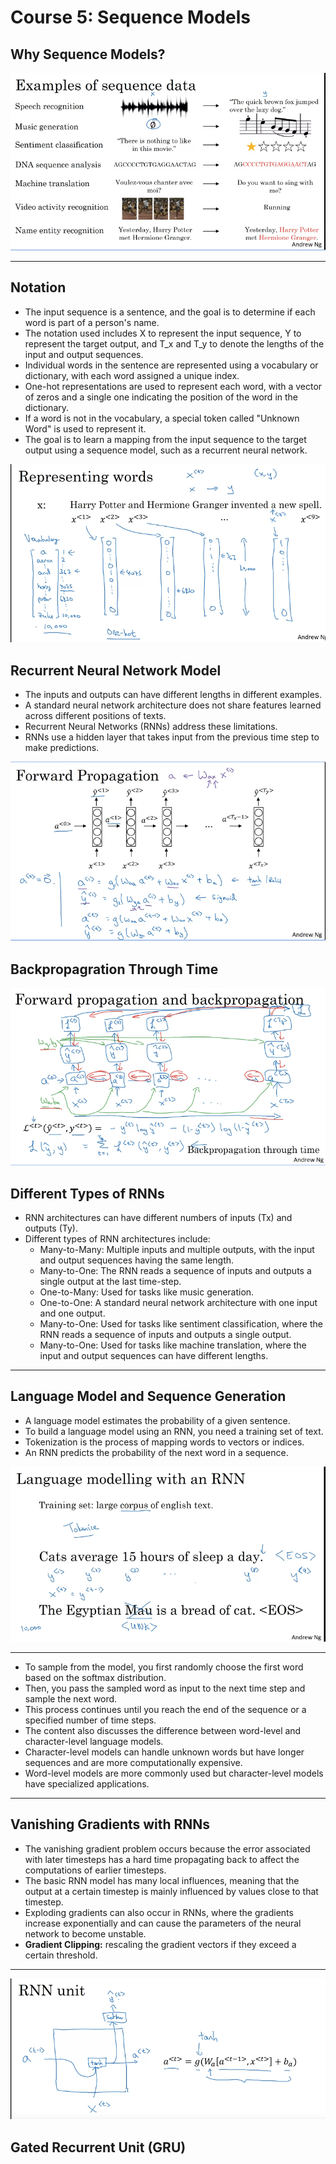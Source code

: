 # Course 5: Sequence Models

## Why Sequence Models?

![Untitled](Course%205%20Sequence%20Models%20f0c078ae211d4963a2bf701e92125782/Untitled.png)

---

## Notation

- The input sequence is a sentence, and the goal is to determine if each word is part of a person's name.
- The notation used includes X to represent the input sequence, Y to represent the target output, and T_x and T_y to denote the lengths of the input and output sequences.
- Individual words in the sentence are represented using a vocabulary or dictionary, with each word assigned a unique index.
- One-hot representations are used to represent each word, with a vector of zeros and a single one indicating the position of the word in the dictionary.
- If a word is not in the vocabulary, a special token called "Unknown Word" is used to represent it.
- The goal is to learn a mapping from the input sequence to the target output using a sequence model, such as a recurrent neural network.

![Untitled](Course%205%20Sequence%20Models%20f0c078ae211d4963a2bf701e92125782/Untitled%201.png)

## Recurrent Neural Network Model

- The inputs and outputs can have different lengths in different examples.
- A standard neural network architecture does not share features learned across different positions of texts.
- Recurrent Neural Networks (RNNs) address these limitations.
- RNNs use a hidden layer that takes input from the previous time step to make predictions.

![Untitled](Course%205%20Sequence%20Models%20f0c078ae211d4963a2bf701e92125782/Untitled%202.png)

## Backpropagration Through Time

![Untitled](Course%205%20Sequence%20Models%20f0c078ae211d4963a2bf701e92125782/Untitled%203.png)

## Different Types of RNNs

- RNN architectures can have different numbers of inputs (Tx) and outputs (Ty).
- Different types of RNN architectures include:
    - Many-to-Many: Multiple inputs and multiple outputs, with the input and output sequences having the same length.
    - Many-to-One: The RNN reads a sequence of inputs and outputs a single output at the last time-step.
    - One-to-Many: Used for tasks like music generation.
    - One-to-One: A standard neural network architecture with one input and one output.
    - Many-to-One: Used for tasks like sentiment classification, where the RNN reads a sequence of inputs and outputs a single output.
    - Many-to-One: Used for tasks like machine translation, where the input and output sequences can have different lengths.

---

## Language Model and Sequence Generation

- A language model estimates the probability of a given sentence.
- To build a language model using an RNN, you need a training set of text.
- Tokenization is the process of mapping words to vectors or indices.
- An RNN predicts the probability of the next word in a sequence.

![Untitled](Course%205%20Sequence%20Models%20f0c078ae211d4963a2bf701e92125782/Untitled%204.png)

---

- To sample from the model, you first randomly choose the first word based on the softmax distribution.
- Then, you pass the sampled word as input to the next time step and sample the next word.
- This process continues until you reach the end of the sequence or a specified number of time steps.
- The content also discusses the difference between word-level and character-level language models.
- Character-level models can handle unknown words but have longer sequences and are more computationally expensive.
- Word-level models are more commonly used but character-level models have specialized applications.

---

## Vanishing Gradients with RNNs

- The vanishing gradient problem occurs because the error associated with later timesteps has a hard time propagating back to affect the computations of earlier timesteps.
- The basic RNN model has many local influences, meaning that the output at a certain timestep is mainly influenced by values close to that timestep.
- Exploding gradients can also occur in RNNs, where the gradients increase exponentially and can cause the parameters of the neural network to become unstable.
- **Gradient Clipping:** rescaling the gradient vectors if they exceed a certain threshold.

---

![Untitled](Course%205%20Sequence%20Models%20f0c078ae211d4963a2bf701e92125782/Untitled%205.png)

## Gated Recurrent Unit (GRU)